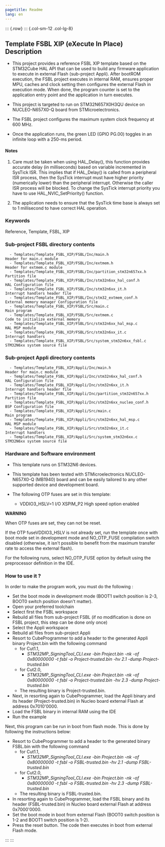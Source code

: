 ```yaml
---
pagetitle: Readme
lang: en
---
```

::: {.row}
::: {.col-sm-12 .col-lg-8}


## <b>Template FSBL XIP (eXecute In Place) Description</b>

- This project provides a reference FSBL XIP template based on the STM32Cube HAL API that can be used to build any firmware application to execute in external Flash (sub-project Appli). 
After bootROM execution, the FSBL project executes in internal RAM, ensures proper MPU, caches and clock setting then configures the external Flash in execution mode. When done, the program counter is set to the application entry point and the application in turn executes.

- This project is targeted to run on STM32N657X0H3QU device on NUCLEO-N657X0-Q board from STMicroelectronics.  
- The FSBL project configures the maximum system clock frequency at 600 MHz.
- Once the application runs, the green LED (GPIO PG.00) toggles in an infinite loop with a 250-ms period.


#### <b>Notes</b>

 1. Care must be taken when using HAL_Delay(), this function provides accurate delay (in milliseconds)
    based on variable incremented in SysTick ISR. This implies that if HAL_Delay() is called from
    a peripheral ISR process, then the SysTick interrupt must have higher priority (numerically lower)
    than the peripheral interrupt. Otherwise the caller ISR process will be blocked.
    To change the SysTick interrupt priority you have to use HAL_NVIC_SetPriority() function.

 2. The application needs to ensure that the SysTick time base is always set to 1 millisecond
    to have correct HAL operation.

### <b>Keywords</b>

Reference, Template, FSBL, XIP

### <b>Sub-project FSBL directory contents</b>

      - Templates/Template_FSBL_XIP/FSBL/Inc/main.h                       Header for main.c module
      - Templates/Template_FSBL_XIP/FSBL/Inc/extmem.h                     Header for extmem.c module
      - Templates/Template_FSBL_XIP/FSBL/Inc/partition_stm32n657xx.h      Partition file
      - Templates/Template_FSBL_XIP/FSBL/Inc/stm32n6xx_hal_conf.h         HAL Configuration file
      - Templates/Template_FSBL_XIP/FSBL/Inc/stm32n6xx_it.h               Interrupt handlers header file
      - Templates/Template_FSBL_XIP/FSBL/Inc/stm32_extmem_conf.h          External memory manager Configuration file
      - Templates/Template_FSBL_XIP/FSBL/Src/main.c                       Main program
      - Templates/Template_FSBL_XIP/FSBL/Src/extmem.c                     Code to initialize external memory
      - Templates/Template_FSBL_XIP/FSBL/Src/stm32n6xx_hal_msp.c          HAL MSP module
      - Templates/Template_FSBL_XIP/FSBL/Src/stm32n6xx_it.c               Interrupt handlers
      - Templates/Template_FSBL_XIP/FSBL/Src/system_stm32n6xx_fsbl.c      STM32N6xx system source file

### <b>Sub-project Appli directory contents</b>

      - Templates/Template_FSBL_XIP/Appli/Inc/main.h                      Header for main.c module
      - Templates/Template_FSBL_XIP/Appli/Inc/stm32n6xx_hal_conf.h        HAL Configuration file
      - Templates/Template_FSBL_XIP/Appli/Inc/stm32n6xx_it.h              Interrupt handlers header file
      - Templates/Template_FSBL_XIP/Appli/Inc/partition_stm32n657xx.h     Partition file
      - Templates/Template_FSBL_XIP/Appli/Inc/stm32n6xx_nucleo_conf.h     BSP Configuration file 
      - Templates/Template_FSBL_XIP/Appli/Src/main.c                      Main program
      - Templates/Template_FSBL_XIP/Appli/Src/stm32n6xx_hal_msp.c         HAL MSP module
      - Templates/Template_FSBL_XIP/Appli/Src/stm32n6xx_it.c              Interrupt handlers
      - Templates/Template_FSBL_XIP/Appli/Src/system_stm32n6xx.c          STM32N6xx system source file


### <b>Hardware and Software environment</b>

  - This template runs on STM32N6 devices.

  - This template has been tested with STMicroelectronics NUCLEO-N657X0-Q (MB1940)
    board and can be easily tailored to any other supported device
    and development board.

  - The following OTP fuses are set in this template:

    - VDDIO3_HSLV=1     I/O XSPIM_P2 High speed option enabled

**WARNING**

When OTP fuses are set, they can not be reset.

If the OTP fuseVDDIO3_HSLV is not already set, run the template once with boot mode set in development mode and NO_OTP_FUSE compilation switch disabled
(otherwise, it isn't possible to benefit from the maximum transfer rate to access the external flash).

For the following runs, select NO_OTP_FUSE option by default using the preprocessor definition in the IDE.


### <b>How to use it ?</b>

In order to make the program work, you must do the following :

 - Set the boot mode in development mode (BOOT1 switch position is 2-3, BOOT0 switch position doesn't matter).
 - Open your preferred toolchain
 - Select first the FSBL workspace
 - Rebuild all files from sub-project FSBL (if no modification is done on FSBL project, this step can be done only once)
 - Select the Appli workspace
 - Rebuild all files from sub-project Appli
 - Resort to CubeProgrammer to add a header to the generated Appli binary Project.bin with the following command
   - for Cut1.1,
     - *STM32MP_SigningTool_CLI.exe -bin Project.bin -nk -of 0x80000000 -t fsbl -o Project-trusted.bin -hv 2.1 -dump Project-trusted.bin*
   - for Cut2.0, 
      - *STM32MP_SigningTool_CLI.exe -bin Project.bin -nk -of 0x80000000 -t fsbl -o Project-trusted.bin -hv 2.3 -dump Project-trusted.bin*
   - The resulting binary is Project-trusted.bin.
 - Next, in resorting again to CubeProgrammer, load the Appli binary and its header (Project-trusted.bin) in Nucleo board external Flash at address 0x7010'0000.
 - Load the FSBL binary in internal RAM using the IDE
 - Run the example

 Next, this program can be run in boot from flash mode. This is done by following the instructions below:

 - Resort to CubeProgrammer to add a header to the generated binary FSBL.bin with the following command
   - for Cut1.1,
     - *STM32MP_SigningTool_CLI.exe -bin Project.bin -nk -of 0x80000000 -t fsbl -o FSBL-trusted.bin -hv 2.1 -dump FSBL-trusted.bin*
   - for Cut2.0, 
     - *STM32MP_SigningTool_CLI.exe -bin Project.bin -nk -of 0x80000000 -t fsbl -o FSBL-trusted.bin -hv 2.3 -dump FSBL-trusted.bin*
   - The resulting binary is FSBL-trusted.bin.
 - In resorting again to CubeProgrammer, load the FSBL binary and its header (FSBL-trusted.bin) in Nucleo board external Flash at address 0x7000'0000.
 - Set the boot mode in boot from external Flash (BOOT0 switch position is 1-2 and BOOT1 switch position is 1-2).
 - Press the reset button. The code then executes in boot from external Flash mode.


:::
:::
